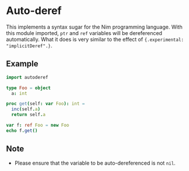 # Auto-deref

This implements a syntax sugar for the Nim programming language. With this module imported, `ptr` and `ref` variables will be dereferenced automatically. What it does is very similar to the effect of `{.experimental: "implicitDeref".}`.

## Example

```nim
import autoderef

type Foo = object
  a: int

proc get(self: var Foo): int =
  inc(self.a)
  return self.a

var f: ref Foo = new Foo
echo f.get()
```

## Note

* Please ensure that the variable to be auto-dereferenced is not `nil`.
